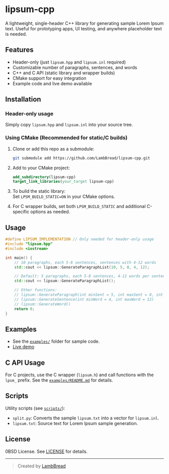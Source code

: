 # lipsum-cpp

A lightweight, single-header C++ library for generating sample Lorem Ipsum text. Useful for prototyping apps, UI testing, and anywhere placeholder text is needed.

## Features

- Header-only (just `lipsum.hpp` and `lipsum.inl` required)
- Customizable number of paragraphs, sentences, and words
- C++ and C API (static library and wrapper builds)
- CMake support for easy integration
- Example code and live demo available

## Installation

### Header-only usage

Simply copy `lipsum.hpp` and `lipsum.inl` into your source tree.

### Using CMake (Recommended for static/C builds)

1. Clone or add this repo as a submodule:
    ```bash
    git submodule add https://github.com/LambBread/lipsum-cpp.git
    ```
2. Add to your CMake project:
    ```cmake
    add_subdirectory(lipsum-cpp)
    target_link_libraries(your_target lipsum-cpp)
    ```
3. To build the static library:  
   Set `LPSM_BUILD_STATIC=ON` in your CMake options.

4. For C wrapper builds, set both `LPSM_BUILD_STATIC` and additional C-specific options as needed.

## Usage

```cpp
#define LIPSUM_IMPLEMENTATION // Only needed for header-only usage
#include "lipsum.hpp"
#include <iostream>

int main() {
    // 10 paragraphs, each 5-8 sentences, sentences with 4-12 words
    std::cout << lipsum::GenerateParagraphList(10, 5, 8, 4, 12);

    // Default: 5 paragraphs, each 5-8 sentences, 4-12 words per sentence
    std::cout << lipsum::GenerateParagraphList();

    // Other functions:
    // lipsum::GenerateParagraph(int minSent = 5, int maxSent = 8, int minWord = 4, int maxWord = 12)
    // lipsum::GenerateSentence(int minWord = 4, int maxWord = 12)
    // lipsum::GenerateWord()
    return 0;
}
```

## Examples

- See the [`examples/`](./examples) folder for sample code.
- [Live demo](https://lambbread.github.io/lipsumcpp-example/)

## C API Usage

For C projects, use the C wrapper (`lipsum.h`) and call functions with the `lpsm_` prefix. See the [`examples/README.md`](./examples/README.md) for details.

## Scripts

Utility scripts (see [`scripts/`](./scripts)):
- `split.py`: Converts the sample `lipsum.txt` into a vector for `lipsum.inl`.
- `lipsum.txt`: Source text for Lorem Ipsum sample generation.

## License

0BSD License. See [LICENSE](LICENSE) for details.

---

> Created by [LambBread](https://github.com/LambBread)

